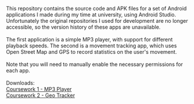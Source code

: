 This repository contains the source code and APK files for a set of Android applications I made during my time at university, using Android Studio.
Unfortunately the original repositories I used for development are no longer accessible, so the version history of these apps are unavailable.\
\
The first application is a simple MP3 player, with support for different playback speeds. The second is a movement tracking app, which uses Open Street Map and GPS to record statistics on the user's movement.\
\
Note that you will need to manually enable the necessary permissions for each app.\
\
Downloads:\
[Coursework 1 - MP3 Player](https://github.com/Tom-Wicks/AndroidProjects/raw/refs/heads/main/CW1MP3Player.apk)\
[Coursework 2 - Geo Tracker](https://github.com/Tom-Wicks/AndroidProjects/raw/refs/heads/main/CW2GeoTracker.apk)
